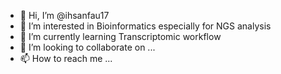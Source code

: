 - 👋 Hi, I’m @ihsanfau17
- 👀 I’m interested in Bioinformatics especially for NGS analysis
- 🌱 I’m currently learning Transcriptomic workflow
- 💞️ I’m looking to collaborate on ...
- 📫 How to reach me ...

<!---
ihsanfau17/ihsanfau17 is a ✨ special ✨ repository because its `README.md` (this file) appears on your GitHub profile.
You can click the Preview link to take a look at your changes.
--->
